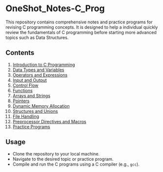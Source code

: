 # OneShot_Notes-C_Prog

This repository contains comprehensive notes and practice programs for revising C programming concepts. It is designed to help a individual quickly review the fundamentals of C programming before starting more advanced topics such as Data Structures.

## Contents

1. [Introduction to C Programming](#1-introduction-to-c-programming)
2. [Data Types and Variables](#2-data-types-and-variables)
3. [Operators and Expressions](#3-operators-and-expressions)
4. [Input and Output](#4-input-and-output)
5. [Control Flow](#5-control-flow)
6. [Functions](#6-functions)
7. [Arrays and Strings](#7-arrays-and-strings)
8. [Pointers](#8-pointers)
9. [Dynamic Memory Allocation](#9-dynamic-memory-allocation)
10. [Structures and Unions](#10-structures-and-unions)
11. [File Handling](#11-file-handling)
12. [Preprocessor Directives and Macros](#12-preprocessor-directives-and-macros)
13. [Practice Programs](#13-practice-programs)


## Usage
- Clone the repository to your local machine.
- Navigate to the desired topic or practice program.
- Compile and run the C programs using a C compiler (e.g., `gcc`).
